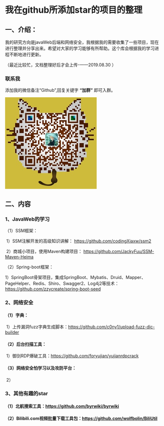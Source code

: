 # 我在github所添加star的项目的整理

## 一、介绍：

​        我的研究方向是javaWeb后端和网络安全，我根据我的需要收集了一些项目，现在进行整理并分享出来。希望对大家的学习能够有所帮助。这个库会根据我的学习进程不断地进行更新。

（最近比较忙，文档整理好后才会上传-——2019.08.30 ）

### 联系我

添加我的微信备注“Github”,回复关键字 **“加群”** 即可入群。

![weixin](assets/weixin.png)

## 二、内容

### 1、JavaWeb的学习

（1）SSM框架：

​        1）SSM注解开发的高级知识讲解：  https://github.com/codingXiaxw/ssm2

​         2）商城小项目，使用Maven构建项目： https://github.com/JackyFuu/SSM-Maven-Heima

（2）Spring-boot框架：

​          1）SpringBoot骨架项目，集成SpringBoot、Mybatis、Druid、Mapper、PageHelper、Redis、Shiro、Swagger2、Log4j2等技术：https://github.com/zzycreate/spring-boot-seed



### 2、网络安全

#### （1）字典：

​                    1）上传漏洞fuzz字典生成脚本：https://github.com/c0ny1/upload-fuzz-dic-builder

#### （2）后台扫描工具：

​                    1）御剑RDP爆破工具：https://github.com/foryujian/yujianrdpcrack

#### （3）网络安全怕学习以及攻防平台：

​                    2）

### 3、其他有趣的star

#### （1）北航搜索工具：https://github.com/byrwiki/byrwiki

#### （2）Bilibili.com视频批量下载工具包：https://github.com/wolfbolin/BiliUtil

